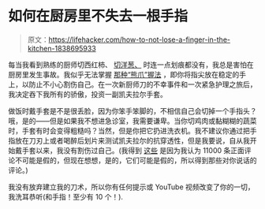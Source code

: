 # 如何在厨房里不失去一根手指

> 原文：<https://lifehacker.com/how-to-not-lose-a-finger-in-the-kitchen-1838695933>

每当我看到熟练的厨师切西红柿、 [切洋葱、](https://lifehacker.com/chop-an-onion-super-finely-and-keep-your-fingers-intac-1668815506?_ga=2.219183577.1971165680.1570015976-328077970.1570015976) 时连一点划痕都没有，我总是害怕在厨房里发生事故。我似乎无法掌握 [那种“熊爪”握法](https://www.cooksillustrated.com/articles/229-how-to-cut-an-onion) ，即你将指尖放在稳定的手上，以防止不小心割伤自己。在一次新厨师刀的不幸事件和一次紧急护理之旅后，我决定吞下我所有的骄傲，投资一副凯夫拉尔手套。



做饭时戴手套是不是很丢脸，因为你笨手笨脚的，不相信自己会切掉一个手指头？哦，是的——但是如果我不想进急诊室，我需要谦卑。当你切鸡肉或黏糊糊的蔬菜时，手套有时会变得粗糙吗？当然，但是你把它扔进洗衣机。我不建议你通过把手指放在刀刃上或者喝醉后划片来测试凯夫拉尔的抗穿透性，但是我要说，自从我开始戴手套以来，我没有割伤过自己。(我得到 [这些](https://www.amazon.com/gp/product/B00W5DMX3C/ref=ppx_yo_dt_b_search_asin_title?asc_campaign=InlineText&asc_refurl=https://lifehacker.com/how-to-not-lose-a-finger-in-the-kitchen-1838695933&asc_source=&ie=UTF8&psc=1&tag=kinjalifehackerlink-20) 是因为我认为 11000 条正面评论不可能是假的，但现在想想，是的，它们可能是假的，所以得到那些对你说话的评论。)

我没有放弃建立我的刀术，所以你有任何提示或 YouTube 视频改变了你的一切，我洗耳恭听(和手指！至少有 10 个！).